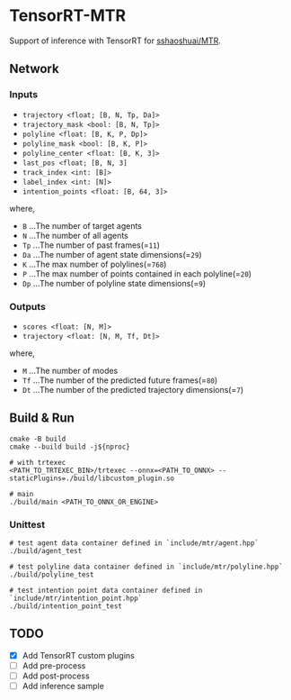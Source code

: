 # TensorRT-MTR

Support of inference with TensorRT for [sshaoshuai/MTR](https://github.com/sshaoshuai/MTR).

## Network

### Inputs
- `trajectory <float; [B, N, Tp, Da]>`
- `trajectory_mask <bool: [B, N, Tp]>`
- `polyline <float: [B, K, P, Dp]>`
- `polyline_mask <bool: [B, K, P]>`
- `polyline_center <float: [B, K, 3]>`
- `last_pos <float; [B, N, 3]`
- `track_index <int: [B]>`
- `label_index <int: [N]>`
- `intention_points <float: [B, 64, 3]>`

where, 

- `B` ...The number of target agents
- `N` ...The number of all agents
- `Tp` ...The number of past frames(=`11`)
- `Da` ...The number of agent state dimensions(=`29`)
- `K` ...The max number of polylines(=`768`)
- `P` ...The max number of points contained in each polyline(=`20`)
- `Dp` ...The number of polyline state dimensions(=`9`)

### Outputs
- `scores <float: [N, M]>`
- `trajectory <float: [N, M, Tf, Dt]>`

where,

- `M` ...The number of modes
- `Tf` ...The number of the predicted future frames(=`80`)
- `Dt` ...The number of the predicted trajectory dimensions(=`7`)

## Build & Run

```shell
cmake -B build
cmake --build build -j${nproc}
```

```shell
# with trtexec
<PATH_TO_TRTEXEC_BIN>/trtexec --onnx=<PATH_TO_ONNX> --staticPlugins=./build/libcustom_plugin.so

# main
./build/main <PATH_TO_ONNX_OR_ENGINE>
```

### Unittest

```shell
# test agent data container defined in `include/mtr/agent.hpp`
./build/agent_test

# test polyline data container defined in `include/mtr/polyline.hpp`
./build/polyline_test

# test intention point data container defined in `include/mtr/intention_point.hpp`
./build/intention_point_test
```

## TODO

- [x] Add TensorRT custom plugins
- [ ] Add pre-process
- [ ] Add post-process
- [ ] Add inference sample
